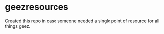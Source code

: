 # geezresources

Created this repo in case someone needed a single point of resource for all things geez.

